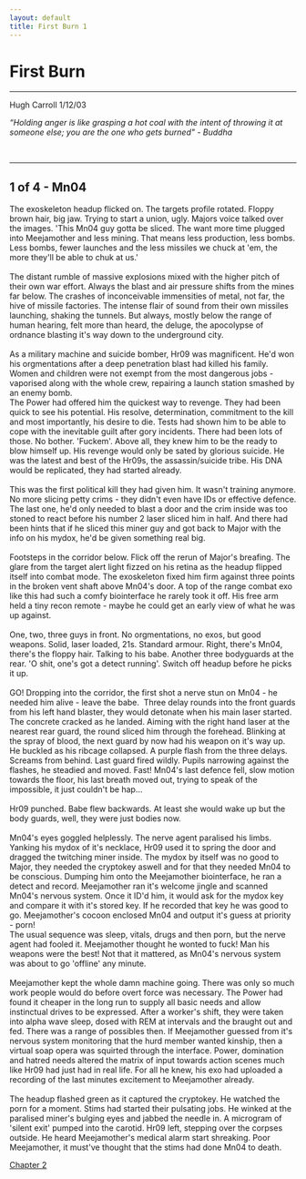 ```yaml
---
layout: default
title: First Burn 1
---
```


<h1>First Burn</h1>
<hr />Hugh Carroll 1/12/03
<p><em>“Holding anger is like grasping a hot coal with the intent of throwing it at someone else; you are the one who gets burned" - Buddha</em></p>
<p> </p>
<hr />
<h2>1 of 4 - Mn04</h2>
<p>The exoskeleton headup flicked on. The targets profile rotated. Floppy brown hair, big jaw. Trying to start a union, ugly. Majors voice talked over the images. 'This Mn04 guy gotta be sliced. The want more time plugged into Meejamother and less mining. That means less production, less bombs. Less bombs, fewer launches and the less missiles we chuck at 'em, the more they'll be able to chuk at us.'<br /><br />The distant rumble of massive explosions mixed with the higher pitch of their own war effort. Always the blast and air pressure shifts from the mines far below. The crashes of inconceivable immensities of metal, not far, the hive of missile factories. The intense flair of sound from their own missiles launching, shaking the tunnels. But always, mostly below the range of human hearing, felt more than heard, the deluge, the apocolypse of ordnance blasting it's way down to the underground city.<br /><br />As a military machine and suicide bomber, Hr09 was magnificent. He'd won his orgmentations after a deep penetration blast had killed his family. Women and children were not exempt from the most dangerous jobs - vaporised along with the whole crew, repairing a launch station smashed by an enemy bomb.<br />The Power had offered him the quickest way to revenge. They had been quick to see his potential. His resolve, determination, commitment to the kill and most importantly, his desire to die. Tests had shown him to be able to cope with the inevitable guilt after gory incidents. There had been lots of those. No bother. 'Fuckem'. Above all, they knew him to be the ready to blow himself up. His revenge would only be sated by glorious suicide. He was the latest and best of the Hr09s, the assassin/suicide tribe. His DNA would be replicated, they had started already.<br /><br />This was the first political kill they had given him. It wasn't training anymore. No more slicing petty crims - they didn't even have IDs or effective defence. The last one, he'd only needed to blast a door and the crim inside was too stoned to react before his number 2 laser sliced him in half. And there had been hints that if he sliced this miner guy and got back to Major with the info on his mydox, he'd be given something real big.<br /><br />Footsteps in the corridor below. Flick off the rerun of Major's breafing. The glare from the target alert light fizzed on his retina as the headup flipped itself into combat mode. The exoskeleton fixed him firm against three points in the broken vent shaft above Mn04's door. A top of the range combat exo like this had such a comfy biointerface he rarely took it off. His free arm held a tiny recon remote - maybe he could get an early view of what he was up against.<br /><br />One, two, three guys in front. No orgmentations, no exos, but good weapons. Solid, laser loaded, 21s. Standard armour. Right, there's Mn04, there's the floppy hair. Talking to his babe. Another three bodyguards at the rear. 'O shit, one's got a detect running'. Switch off headup before he picks it up.<br /><br />GO! Dropping into the corridor, the first shot a nerve stun on Mn04 - he needed him alive - leave the babe.  Three delay rounds into the front guards from his left hand blaster, they would detonate when his main laser started. The concrete cracked as he landed. Aiming with the right hand laser at the nearest rear guard, the round sliced him through the forehead. Blinking at the spray of blood, the next guard by now had his weapon on it's way up. He buckled as his ribcage collapsed. A purple flash from the three delays. Screams from behind. Last guard fired wildly. Pupils narrowing against the flashes, he steadied and moved. Fast! Mn04's last defence fell, slow motion towards the floor, his last breath moved out, trying to speak of the impossible, it just couldn't be hap...<br /><br />Hr09 punched. Babe flew backwards. At least she would wake up but the body guards, well, they were just bodies now.<br /><br />Mn04's eyes goggled helplessly. The nerve agent paralised his limbs. Yanking his mydox of it's necklace, Hr09 used it to spring the door and dragged the twitching miner inside. The mydox by itself was no good to Major, they needed the cryptokey aswell and for that they needed Mn04 to be conscious. Dumping him onto the Meejamother biointerface, he ran a detect and record. Meejamother ran it's welcome jingle and scanned Mn04's nervous system. Once it ID'd him, it would ask for the mydox key and compare it with it's stored key. If he recorded that key he was good to go. Meejamother's cocoon enclosed Mn04 and output it's guess at priority - porn!<br />The usual sequence was sleep, vitals, drugs and then porn, but the nerve agent had fooled it. Meejamother thought he wonted to fuck! Man his weapons were the best! Not that it mattered, as Mn04's nervous system was about to go 'offline' any minute.<br /><br />Meejamother kept the whole damn machine going. There was only so much work people would do before overt force was necessary. The Power had found it cheaper in the long run to supply all basic needs and allow instinctual drives to be expressed. After a worker's shift, they were taken into alpha wave sleep, dosed with REM at intervals and the braught out and fed. There was a range of possibles then. If Meejamother guessed from it's nervous system monitoring that the hurd member wanted kinship, then a virtual soap opera was squirted through the interface. Power, domination and hatred needs altered the matrix of input towards action scenes much like Hr09 had just had in real life. For all he knew, his exo had uploaded a recording of the last minutes excitement to Meejamother already.<br /><br />The headup flashed green as it captured the cryptokey. He watched the porn for a moment. Stims had started their pulsating jobs. He winked at the paralised miner's bulging eyes and jabbed the needle in. A microgram of 'silent exit' pumped into the carotid. Hr09 left, stepping over the corpses outside. He heard Meejamother's medical alarm start shreaking. Poor Meejamother, it must've thought that the stims had done Mn04 to death.</p>
<p><a href="/pages/read/prose/02-fb.html">Chapter 2</a></p>

